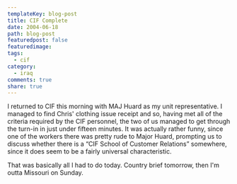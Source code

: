 ```yaml
---
templateKey: blog-post
title: CIF Complete
date: 2004-06-18
path: blog-post
featuredpost: false
featuredimage:
tags:
  - cif
category:
  - iraq
comments: true
share: true
---
```


I returned to CIF this morning with MAJ Huard as my unit representative. I managed to find Chris' clothing issue receipt and so, having met all of the criteria required by the CIF personnel, the two of us managed to get through the turn-in in just under fifteen minutes. It was actually rather funny, since one of the workers there was pretty rude to Major Huard, prompting us to discuss whether there is a “CIF School of Customer Relations” somewhere, since it does seem to be a fairly universal characteristic.

That was basically all I had to do today. Country brief tomorrow, then I'm outta Missouri on Sunday.
